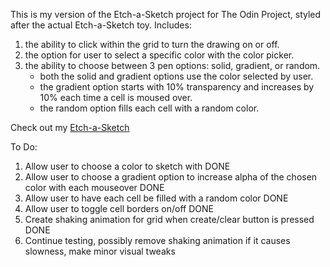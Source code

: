 This is my version of the Etch-a-Sketch project for The Odin Project, styled after the actual
Etch-a-Sketch toy. Includes:

1.  the ability to click within the grid to turn the drawing on or off.
2.  the option for user to select a specific color with the color picker.
3.  the ability to choose between 3 pen options: solid, gradient, or random.
    - both the solid and gradient options use the color selected by user.
    - the gradient option starts with 10% transparency and increases by 10% each time a cell
      is moused over.
    - the random option fills each cell with a random color.

Check out my <a href="https://thatblindgeye.github.io/Etch-a-Sketch/">Etch-a-Sketch</a>

To Do:

1.  Allow user to choose a color to sketch with DONE
2.  Allow user to choose a gradient option to increase alpha of the chosen color with each
    mouseover DONE
3.  Allow user to have each cell be filled with a random color DONE
4.  Allow user to toggle cell borders on/off DONE
5.  Create shaking animation for grid when create/clear button is pressed DONE
6.  Continue testing, possibly remove shaking animation if it causes slowness, make minor
    visual tweaks
